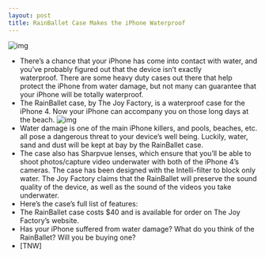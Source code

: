 ```yaml
---
layout: post
title: RainBallet Case Makes the iPhone Waterproof
---
```

![img](http://media.idownloadblog.com/wp-content/uploads/2011/04/RainBallet-Underwater-Case-e1302971172832.jpeg)
* There’s a chance that your iPhone has come into contact with water, and you’ve probably figured out that the device isn’t exactly waterproof. There are some heavy duty cases out there that help protect the iPhone from water damage, but not many can guarantee that your iPhone will be totally waterproof.
* The RainBallet case, by The Joy Factory, is a waterproof case for the iPhone 4. Now your iPhone can accompany you on those long days at the beach.
![img](http://media.idownloadblog.com/wp-content/uploads/2011/04/RainBallet-front-e1302971601797.png)
* Water damage is one of the main iPhone killers, and pools, beaches, etc. all pose a dangerous threat to your device’s well being. Luckily, water, sand and dust will be kept at bay by the RainBallet case.
* The case also has Sharpvue lenses, which ensure that you’ll be able to shoot photos/capture video underwater with both of the iPhone 4’s cameras. The case has been designed with the Intelli-filter to block only water. The Joy Factory claims that the RainBallet will preserve the sound quality of the device, as well as the sound of the videos you take underwater.
* Here’s the case’s full list of features:
* The RainBallet case costs $40 and is available for order on The Joy Factory’s website.
* Has your iPhone suffered from water damage? What do you think of the RainBallet? Will you be buying one?
* [TNW]

